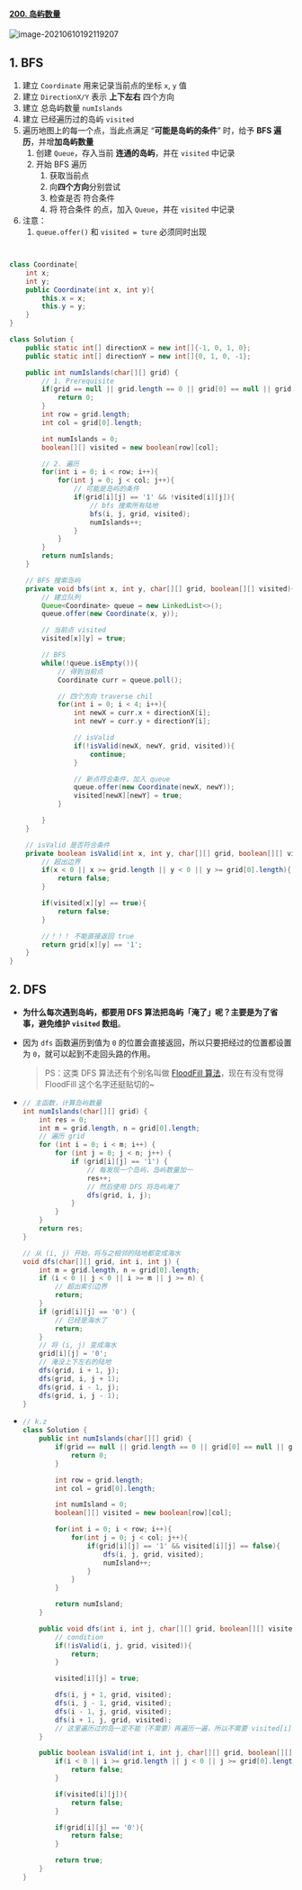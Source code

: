 #### [200. 岛屿数量](https://leetcode-cn.com/problems/number-of-islands/)

![image-20210610192119207](https://raw.githubusercontent.com/TWDH/Leetcode-From-Zero/pictures/img/image-20210610192119207.png)

## 1. BFS

1. 建立 `Coordinate` 用来记录当前点的坐标 `x`, `y` 值
2. 建立 `DirectionX/Y` 表示 **上下左右** 四个方向
3. 建立 总岛屿数量 `numIslands`
4. 建立 已经遍历过的岛屿 `visited`
5. 遍历地图上的每一个点，当此点满足 “**可能是岛屿的条件**” 时，给予 **BFS 遍历**，并增**加岛屿数量**
   1. 创建 `Queue`，存入当前 **连通的岛屿**，并在 `visited` 中记录
   2. 开始 BFS 遍历
      1. 获取当前点
      2. 向**四个方向**分别尝试
      3. 检查是否 符合条件
      4. 将 符合条件 的点，加入 `Queue`，并在 `visited` 中记录
6. 注意：
   1. `queue.offer()` 和 `visited = ture` 必须同时出现

```java


class Coordinate{
    int x;
    int y;
    public Coordinate(int x, int y){
        this.x = x;
        this.y = y;
    }
}

class Solution {
    public static int[] directionX = new int[]{-1, 0, 1, 0};
    public static int[] directionY = new int[]{0, 1, 0, -1};

    public int numIslands(char[][] grid) {
        // 1. Prerequisite
        if(grid == null || grid.length == 0 || grid[0] == null || grid[0].length == 0){
            return 0;
        }
        int row = grid.length;
        int col = grid[0].length;

        int numIslands = 0;
        boolean[][] visited = new boolean[row][col];

        // 2. 遍历
        for(int i = 0; i < row; i++){
            for(int j = 0; j < col; j++){
                // 可能是岛屿的条件
                if(grid[i][j] == '1' && !visited[i][j]){
                    // bfs 搜索所有陆地
                    bfs(i, j, grid, visited);
                    numIslands++;
                }
            }
        }
        return numIslands;
    }

    // BFS 搜索岛屿
    private void bfs(int x, int y, char[][] grid, boolean[][] visited){
        // 建立队列
        Queue<Coordinate> queue = new LinkedList<>();
        queue.offer(new Coordinate(x, y));

        // 当前点 visited
        visited[x][y] = true;

        // BFS
        while(!queue.isEmpty()){
            // 得到当前点
            Coordinate curr = queue.poll();

            // 四个方向 traverse chil
            for(int i = 0; i < 4; i++){
                int newX = curr.x + directionX[i];
                int newY = curr.y + directionY[i];

                // isValid
                if(!isValid(newX, newY, grid, visited)){
                    continue;
                }

                // 新点符合条件，加入 queue
                queue.offer(new Coordinate(newX, newY));
                visited[newX][newY] = true;
            }

        }
    }

    // isValid 是否符合条件
    private boolean isValid(int x, int y, char[][] grid, boolean[][] visited){
        // 超出边界
        if(x < 0 || x >= grid.length || y < 0 || y >= grid[0].length){
            return false;
        }

        if(visited[x][y] == true){
            return false;
        }

        //！！！ 不能直接返回 true
        return grid[x][y] == '1';
    }
}
```

## 2. DFS

- **为什么每次遇到岛屿，都要用 DFS 算法把岛屿「淹了」呢？主要是为了省事，避免维护 `visited` 数组**。

- 因为 `dfs` 函数遍历到值为 `0` 的位置会直接返回，所以只要把经过的位置都设置为 `0`，就可以起到不走回头路的作用。

  > PS：这类 DFS 算法还有个别名叫做 [FloodFill 算法](https://mp.weixin.qq.com/s/Y7snQIraCC6PRhj9ZSnlzw)，现在有没有觉得 FloodFill 这个名字还挺贴切的~

- ```java
  // 主函数，计算岛屿数量
  int numIslands(char[][] grid) {
      int res = 0;
      int m = grid.length, n = grid[0].length;
      // 遍历 grid
      for (int i = 0; i < m; i++) {
          for (int j = 0; j < n; j++) {
              if (grid[i][j] == '1') {
                  // 每发现一个岛屿，岛屿数量加一
                  res++;
                  // 然后使用 DFS 将岛屿淹了
                  dfs(grid, i, j);
              }
          }
      }
      return res;
  }
  
  // 从 (i, j) 开始，将与之相邻的陆地都变成海水
  void dfs(char[][] grid, int i, int j) {
      int m = grid.length, n = grid[0].length;
      if (i < 0 || j < 0 || i >= m || j >= n) {
          // 超出索引边界
          return;
      }
      if (grid[i][j] == '0') {
          // 已经是海水了
          return;
      }
      // 将 (i, j) 变成海水
      grid[i][j] = '0';
      // 淹没上下左右的陆地
      dfs(grid, i + 1, j);
      dfs(grid, i, j + 1);
      dfs(grid, i - 1, j);
      dfs(grid, i, j - 1);
  }
  ```

- ```java
  // k.z
  class Solution {
      public int numIslands(char[][] grid) {
          if(grid == null || grid.length == 0 || grid[0] == null || grid[0].length == 0){
              return 0;
          }
  
          int row = grid.length;
          int col = grid[0].length;
  
          int numIsland = 0;
          boolean[][] visited = new boolean[row][col];
  
          for(int i = 0; i < row; i++){
              for(int j = 0; j < col; j++){
                  if(grid[i][j] == '1' && visited[i][j] == false){
                      dfs(i, j, grid, visited);
                      numIsland++;
                  }
              }
          }
  
          return numIsland;
      }
  
      public void dfs(int i, int j, char[][] grid, boolean[][] visited){
          // condition
          if(!isValid(i, j, grid, visited)){
              return;
          }
  
          visited[i][j] = true;
  
          dfs(i, j + 1, grid, visited);
          dfs(i, j - 1, grid, visited);
          dfs(i - 1, j, grid, visited);
          dfs(i + 1, j, grid, visited);
          // 这里遍历过的岛一定不能（不需要）再遍历一遍，所以不需要 visited[i][j] = false;
      }
  
      public boolean isValid(int i, int j, char[][] grid, boolean[][] visited){
          if(i < 0 || i >= grid.length || j < 0 || j >= grid[0].length){
              return false;
          }
  
          if(visited[i][j]){
              return false;
          }
  
          if(grid[i][j] == '0'){
              return false;
          }
  
          return true;
      }
  }
  ```

